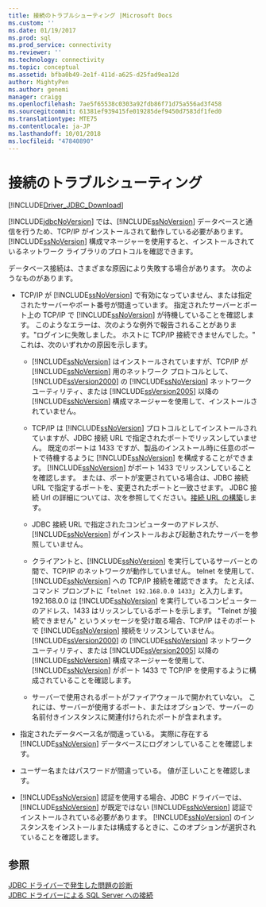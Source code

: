 ```yaml
---
title: 接続のトラブルシューティング |Microsoft Docs
ms.custom: ''
ms.date: 01/19/2017
ms.prod: sql
ms.prod_service: connectivity
ms.reviewer: ''
ms.technology: connectivity
ms.topic: conceptual
ms.assetid: bfba0b49-2e1f-411d-a625-d25fad9ea12d
author: MightyPen
ms.author: genemi
manager: craigg
ms.openlocfilehash: 7ae5f65538c0303a92fdb86f71d75a556ad3f458
ms.sourcegitcommit: 61381ef939415fe019285def9450d7583df1fed0
ms.translationtype: MTE75
ms.contentlocale: ja-JP
ms.lasthandoff: 10/01/2018
ms.locfileid: "47840890"
---
```

# <a name="troubleshooting-connectivity"></a>接続のトラブルシューティング
[!INCLUDE[Driver_JDBC_Download](../../includes/driver_jdbc_download.md)]

  [!INCLUDE[jdbcNoVersion](../../includes/jdbcnoversion_md.md)] では、[!INCLUDE[ssNoVersion](../../includes/ssnoversion-md.md)] データベースと通信を行うため、TCP/IP がインストールされて動作している必要があります。 [!INCLUDE[ssNoVersion](../../includes/ssnoversion-md.md)] 構成マネージャーを使用すると、インストールされているネットワーク ライブラリのプロトコルを確認できます。  
  
 データベース接続は、さまざまな原因により失敗する場合があります。 次のようなものがあります。  
  
-   TCP/IP が [!INCLUDE[ssNoVersion](../../includes/ssnoversion-md.md)] で有効になっていません、または指定されたサーバーやポート番号が間違っています。 指定されたサーバーとポート上の TCP/IP で [!INCLUDE[ssNoVersion](../../includes/ssnoversion-md.md)] が待機していることを確認します。 このようなエラーは、次のような例外で報告されることがあります。"ログインに失敗しました。 ホストに TCP/IP 接続できませんでした。" これは、次のいずれかの原因を示します。  
  
    -   [!INCLUDE[ssNoVersion](../../includes/ssnoversion-md.md)] はインストールされていますが、TCP/IP が [!INCLUDE[ssNoVersion](../../includes/ssnoversion-md.md)] 用のネットワーク プロトコルとして、[!INCLUDE[ssVersion2000](../../includes/ssversion2000-md.md)] の [!INCLUDE[ssNoVersion](../../includes/ssnoversion-md.md)] ネットワーク ユーティリティ、または [!INCLUDE[ssVersion2005](../../includes/ssversion2005-md.md)] 以降の [!INCLUDE[ssNoVersion](../../includes/ssnoversion-md.md)] 構成マネージャーを使用して、インストールされていません。  
  
    -   TCP/IP は [!INCLUDE[ssNoVersion](../../includes/ssnoversion-md.md)] プロトコルとしてインストールされていますが、JDBC 接続 URL で指定されたポートでリッスンしていません。 既定のポートは 1433 ですが、製品のインストール時に任意のポートで待機するように [!INCLUDE[ssNoVersion](../../includes/ssnoversion-md.md)] を構成することができます。 [!INCLUDE[ssNoVersion](../../includes/ssnoversion-md.md)] がポート 1433 でリッスンしていることを確認します。 または、ポートが変更されている場合は、JDBC 接続 URL で指定するポートを、変更されたポートと一致させます。 JDBC 接続 Url の詳細については、次を参照してください。[接続 URL の構築](../../connect/jdbc/building-the-connection-url.md)します。  
  
    -   JDBC 接続 URL で指定されたコンピューターのアドレスが、[!INCLUDE[ssNoVersion](../../includes/ssnoversion-md.md)] がインストールおよび起動されたサーバーを参照していません。  
  
    -   クライアントと、[!INCLUDE[ssNoVersion](../../includes/ssnoversion-md.md)] を実行しているサーバーとの間で、TCP/IP のネットワークが動作していません。 telnet を使用して、[!INCLUDE[ssNoVersion](../../includes/ssnoversion-md.md)] への TCP/IP 接続を確認できます。 たとえば、コマンド プロンプトに「`telnet 192.168.0.0 1433`」と入力します。192.168.0.0 は [!INCLUDE[ssNoVersion](../../includes/ssnoversion-md.md)] を実行しているコンピューターのアドレス、1433 はリッスンしているポートを示します。 "Telnet が接続できません" というメッセージを受け取る場合、TCP/IP はそのポートで [!INCLUDE[ssNoVersion](../../includes/ssnoversion-md.md)] 接続をリッスンしていません。 [!INCLUDE[ssVersion2000](../../includes/ssversion2000-md.md)] の [!INCLUDE[ssNoVersion](../../includes/ssnoversion-md.md)] ネットワーク ユーティリティ、または [!INCLUDE[ssVersion2005](../../includes/ssversion2005-md.md)] 以降の [!INCLUDE[ssNoVersion](../../includes/ssnoversion-md.md)] 構成マネージャーを使用して、[!INCLUDE[ssNoVersion](../../includes/ssnoversion-md.md)] がポート 1433 で TCP/IP を使用するように構成されていることを確認します。  
  
    -   サーバーで使用されるポートがファイアウォールで開かれていない。 これには、サーバーが使用するポート、またはオプションで、サーバーの名前付きインスタンスに関連付けられたポートが含まれます。  
  
-   指定されたデータベース名が間違っている。 実際に存在する [!INCLUDE[ssNoVersion](../../includes/ssnoversion-md.md)] データベースにログオンしていることを確認します。  
  
-   ユーザー名またはパスワードが間違っている。 値が正しいことを確認します。  
  
-   [!INCLUDE[ssNoVersion](../../includes/ssnoversion-md.md)] 認証を使用する場合、JDBC ドライバーでは、[!INCLUDE[ssNoVersion](../../includes/ssnoversion-md.md)] が既定ではない [!INCLUDE[ssNoVersion](../../includes/ssnoversion-md.md)] 認証でインストールされている必要があります。 [!INCLUDE[ssNoVersion](../../includes/ssnoversion-md.md)] のインスタンスをインストールまたは構成するときに、このオプションが選択されていることを確認します。  
  
## <a name="see-also"></a>参照  
 [JDBC ドライバーで発生した問題の診断](../../connect/jdbc/diagnosing-problems-with-the-jdbc-driver.md)   
 [JDBC ドライバーによる SQL Server への接続](../../connect/jdbc/connecting-to-sql-server-with-the-jdbc-driver.md)  
  
  
